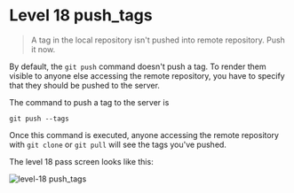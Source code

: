 
# Level 18 push_tags

> A tag in the local repository isn't pushed into remote repository. Push it
> now.

By default, the `git push` command doesn't push a tag. To render them visible
to anyone else accessing the remote repository, you have to specify that they
should be pushed to the server.

The command to push a tag to the server is

```shell
git push --tags
```

Once this command is executed, anyone accessing the remote repository with `git
clone` or `git pull` will see the tags you've pushed.

The level 18 pass screen looks like this:

![level-18 push_tags](images/level-18-push-tags.png)
